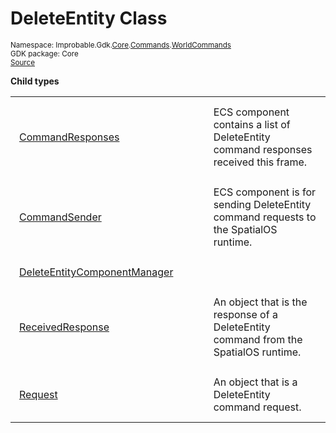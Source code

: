 
# DeleteEntity Class
<sup>
Namespace: Improbable.Gdk.<a href="{{urlRoot}}/api/core-index">Core</a>.<a href="{{urlRoot}}/api/core/commands-index">Commands</a>.<a href="{{urlRoot}}/api/core/commands/world-commands">WorldCommands</a><br/>
GDK package: Core<br/>
<a href="https://www.github.com/spatialos/gdk-for-unity/blob/0.2.1/workers/unity/Packages/com.improbable.gdk.core/Commands/WorldCommands/DeleteEntity.cs/#L13">Source</a>
<style>
a code {
                    padding: 0em 0.25em!important;
}
code {
                    background-color: #ffffff!important;
}
</style>
</sup>






</p>

<b>Child types</b>

<table>
<tr>
<td style="padding: 14px; border: none; width: 28ch"><a href="{{urlRoot}}/api/core/commands/world-commands/delete-entity/command-responses">CommandResponses</a></td>
<td style="padding: 14px; border: none;">ECS component contains a list of DeleteEntity command responses received this frame. </td>
</tr>
<tr>
<td style="padding: 14px; border: none; width: 28ch"><a href="{{urlRoot}}/api/core/commands/world-commands/delete-entity/command-sender">CommandSender</a></td>
<td style="padding: 14px; border: none;">ECS component is for sending DeleteEntity command requests to the SpatialOS runtime. </td>
</tr>
<tr>
<td style="padding: 14px; border: none; width: 28ch"><a href="{{urlRoot}}/api/core/commands/world-commands/delete-entity/delete-entity-component-manager">DeleteEntityComponentManager</a></td>
<td style="padding: 14px; border: none;"></td>
</tr>
<tr>
<td style="padding: 14px; border: none; width: 28ch"><a href="{{urlRoot}}/api/core/commands/world-commands/delete-entity/received-response">ReceivedResponse</a></td>
<td style="padding: 14px; border: none;">An object that is the response of a DeleteEntity command from the SpatialOS runtime. </td>
</tr>
<tr>
<td style="padding: 14px; border: none; width: 28ch"><a href="{{urlRoot}}/api/core/commands/world-commands/delete-entity/request">Request</a></td>
<td style="padding: 14px; border: none;">An object that is a DeleteEntity command request. </td>
</tr>
</table>












